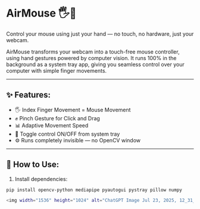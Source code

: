 # AirMouse 🖐️🚀
Control your mouse using just your hand — no touch, no hardware, just your webcam.

AirMouse transforms your webcam into a touch-free mouse controller, using hand gestures powered by computer vision. It runs 100% in the background as a system tray app, giving you seamless control over your computer with simple finger movements.

---

## ✨ Features:
- 🖐️ Index Finger Movement = Mouse Movement
- ✊ Pinch Gesture for Click and Drag
- 📊 Adaptive Movement Speed
- 🛑 Toggle control ON/OFF from system tray
- ⚙️ Runs completely invisible — no OpenCV window

---

## 🚀 How to Use:
1. Install dependencies:
```bash
pip install opencv-python mediapipe pyautogui pystray pillow numpy

<img width="1536" height="1024" alt="ChatGPT Image Jul 23, 2025, 12_31_11 AM" src="https://github.com/user-attachments/assets/9ab257f3-1522-4dd1-8f6d-b9ccf2f87a03" />
